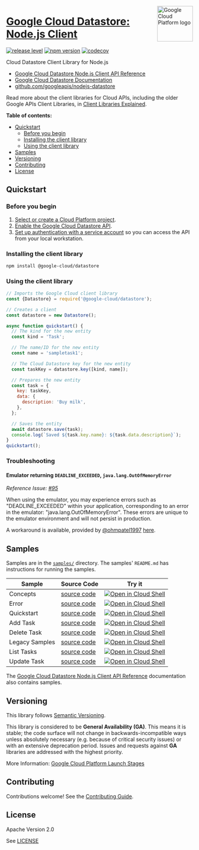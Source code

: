 [//]: # "This README.md file is auto-generated, all changes to this file will be lost."
[//]: # "To regenerate it, use `python -m synthtool`."
<img src="https://avatars2.githubusercontent.com/u/2810941?v=3&s=96" alt="Google Cloud Platform logo" title="Google Cloud Platform" align="right" height="96" width="96"/>

# [Google Cloud Datastore: Node.js Client](https://github.com/googleapis/nodejs-datastore)

[![release level](https://img.shields.io/badge/release%20level-general%20availability%20%28GA%29-brightgreen.svg?style=flat)](https://cloud.google.com/products#product-launch-stages)
[![npm version](https://img.shields.io/npm/v/@google-cloud/datastore.svg)](https://www.npmjs.org/package/@google-cloud/datastore)
[![codecov](https://img.shields.io/codecov/c/github/googleapis/nodejs-datastore/master.svg?style=flat)](https://codecov.io/gh/googleapis/nodejs-datastore)




Cloud Datastore Client Library for Node.js


* [Google Cloud Datastore Node.js Client API Reference][client-docs]
* [Google Cloud Datastore Documentation][product-docs]
* [github.com/googleapis/nodejs-datastore](https://github.com/googleapis/nodejs-datastore)

Read more about the client libraries for Cloud APIs, including the older
Google APIs Client Libraries, in [Client Libraries Explained][explained].

[explained]: https://cloud.google.com/apis/docs/client-libraries-explained

**Table of contents:**


* [Quickstart](#quickstart)
  * [Before you begin](#before-you-begin)
  * [Installing the client library](#installing-the-client-library)
  * [Using the client library](#using-the-client-library)
* [Samples](#samples)
* [Versioning](#versioning)
* [Contributing](#contributing)
* [License](#license)

## Quickstart

### Before you begin

1.  [Select or create a Cloud Platform project][projects].
1.  [Enable the Google Cloud Datastore API][enable_api].
1.  [Set up authentication with a service account][auth] so you can access the
    API from your local workstation.

### Installing the client library

```bash
npm install @google-cloud/datastore
```


### Using the client library

```javascript
// Imports the Google Cloud client library
const {Datastore} = require('@google-cloud/datastore');

// Creates a client
const datastore = new Datastore();

async function quickstart() {
  // The kind for the new entity
  const kind = 'Task';

  // The name/ID for the new entity
  const name = 'sampletask1';

  // The Cloud Datastore key for the new entity
  const taskKey = datastore.key([kind, name]);

  // Prepares the new entity
  const task = {
    key: taskKey,
    data: {
      description: 'Buy milk',
    },
  };

  // Saves the entity
  await datastore.save(task);
  console.log(`Saved ${task.key.name}: ${task.data.description}`);
}
quickstart();

```
### Troubleshooting
#### Emulator returning `DEADLINE_EXCEEDED`, `java.lang.OutOfMemoryError`
*Reference Issue: [#95](https://github.com/googleapis/nodejs-datastore/issues/95)*

When using the emulator, you may experience errors such as "DEADLINE_EXCEEDED" within your application, corresponding to an error in the emulator: "java.lang.OutOfMemoryError". These errors are unique to the emulator environment and will not persist in production.

A workaround is available, provided by [@ohmpatel1997](https://github.com/ohmpatel1997) [here](https://github.com/googleapis/nodejs-datastore/issues/95#issuecomment-554387312).


## Samples

Samples are in the [`samples/`](https://github.com/googleapis/nodejs-datastore/tree/master/samples) directory. The samples' `README.md`
has instructions for running the samples.

| Sample                      | Source Code                       | Try it |
| --------------------------- | --------------------------------- | ------ |
| Concepts | [source code](https://github.com/googleapis/nodejs-datastore/blob/master/samples/concepts.js) | [![Open in Cloud Shell][shell_img]](https://console.cloud.google.com/cloudshell/open?git_repo=https://github.com/googleapis/nodejs-datastore&page=editor&open_in_editor=samples/concepts.js,samples/README.md) |
| Error | [source code](https://github.com/googleapis/nodejs-datastore/blob/master/samples/error.js) | [![Open in Cloud Shell][shell_img]](https://console.cloud.google.com/cloudshell/open?git_repo=https://github.com/googleapis/nodejs-datastore&page=editor&open_in_editor=samples/error.js,samples/README.md) |
| Quickstart | [source code](https://github.com/googleapis/nodejs-datastore/blob/master/samples/quickstart.js) | [![Open in Cloud Shell][shell_img]](https://console.cloud.google.com/cloudshell/open?git_repo=https://github.com/googleapis/nodejs-datastore&page=editor&open_in_editor=samples/quickstart.js,samples/README.md) |
| Add Task | [source code](https://github.com/googleapis/nodejs-datastore/blob/master/samples/tasks.add.js) | [![Open in Cloud Shell][shell_img]](https://console.cloud.google.com/cloudshell/open?git_repo=https://github.com/googleapis/nodejs-datastore&page=editor&open_in_editor=samples/tasks.add.js,samples/README.md) |
| Delete Task | [source code](https://github.com/googleapis/nodejs-datastore/blob/master/samples/tasks.delete.js) | [![Open in Cloud Shell][shell_img]](https://console.cloud.google.com/cloudshell/open?git_repo=https://github.com/googleapis/nodejs-datastore&page=editor&open_in_editor=samples/tasks.delete.js,samples/README.md) |
| Legacy Samples | [source code](https://github.com/googleapis/nodejs-datastore/blob/master/samples/tasks.js) | [![Open in Cloud Shell][shell_img]](https://console.cloud.google.com/cloudshell/open?git_repo=https://github.com/googleapis/nodejs-datastore&page=editor&open_in_editor=samples/tasks.js,samples/README.md) |
| List Tasks | [source code](https://github.com/googleapis/nodejs-datastore/blob/master/samples/tasks.list.js) | [![Open in Cloud Shell][shell_img]](https://console.cloud.google.com/cloudshell/open?git_repo=https://github.com/googleapis/nodejs-datastore&page=editor&open_in_editor=samples/tasks.list.js,samples/README.md) |
| Update Task | [source code](https://github.com/googleapis/nodejs-datastore/blob/master/samples/tasks.markdone.js) | [![Open in Cloud Shell][shell_img]](https://console.cloud.google.com/cloudshell/open?git_repo=https://github.com/googleapis/nodejs-datastore&page=editor&open_in_editor=samples/tasks.markdone.js,samples/README.md) |



The [Google Cloud Datastore Node.js Client API Reference][client-docs] documentation
also contains samples.

## Versioning

This library follows [Semantic Versioning](http://semver.org/).


This library is considered to be **General Availability (GA)**. This means it
is stable; the code surface will not change in backwards-incompatible ways
unless absolutely necessary (e.g. because of critical security issues) or with
an extensive deprecation period. Issues and requests against **GA** libraries
are addressed with the highest priority.





More Information: [Google Cloud Platform Launch Stages][launch_stages]

[launch_stages]: https://cloud.google.com/products#product-launch-stages

## Contributing

Contributions welcome! See the [Contributing Guide](https://github.com/googleapis/nodejs-datastore/blob/master/CONTRIBUTING.md).

## License

Apache Version 2.0

See [LICENSE](https://github.com/googleapis/nodejs-datastore/blob/master/LICENSE)

[client-docs]: https://googleapis.dev/nodejs/datastore/latest
[product-docs]: https://cloud.google.com/datastore
[shell_img]: https://gstatic.com/cloudssh/images/open-btn.png
[projects]: https://console.cloud.google.com/project
[billing]: https://support.google.com/cloud/answer/6293499#enable-billing
[enable_api]: https://console.cloud.google.com/flows/enableapi?apiid=datastore.googleapis.com
[auth]: https://cloud.google.com/docs/authentication/getting-started
